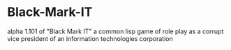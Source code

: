 # Black-Mark-IT
alpha 1.101 of "Black Mark IT" a common lisp game of role play as a corrupt vice president of an information technologies corporation
